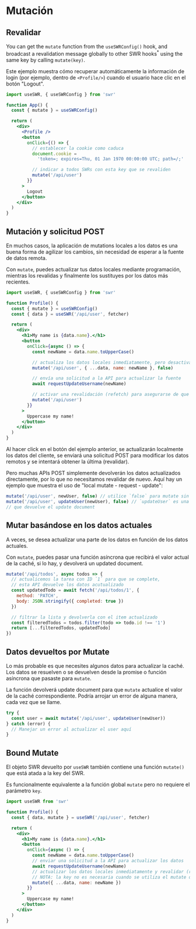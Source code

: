 # Mutación

## Revalidar

You can get the `mutate` function from the `useSWRConfig()` hook, and broadcast
a revalidation message globally to other SWR hooks<sup>\*</sup> using the same
key by calling `mutate(key)`.

Este ejemplo muestra cómo recuperar automáticamente la información de login (por
ejemplo, dentro de `<Profile/>`) cuando el usuario hace clic en el botón
"Logout".

```jsx
import useSWR, { useSWRConfig } from 'swr'

function App() {
  const { mutate } = useSWRConfig()

  return (
    <div>
      <Profile />
      <button
        onClick={() => {
          // establecer la cookie como caduca
          document.cookie =
            'token=; expires=Thu, 01 Jan 1970 00:00:00 UTC; path=/;'

          // indicar a todos SWRs con esta key que se revaliden
          mutate('/api/user')
        }}
      >
        Logout
      </button>
    </div>
  )
}
```

## Mutación y solicitud POST

En muchos casos, la aplicación de mutations locales a los datos es una buena
forma de agilizar los cambios, sin necesidad de esperar a la fuente de datos
remota.

Con `mutate`, puedes actualizar tus datos locales mediante programación,
mientras los revalidas y finalmente los sustituyes por los datos más recientes.

```jsx
import useSWR, { useSWRConfig } from 'swr'

function Profile() {
  const { mutate } = useSWRConfig()
  const { data } = useSWR('/api/user', fetcher)

  return (
    <div>
      <h1>My name is {data.name}.</h1>
      <button
        onClick={async () => {
          const newName = data.name.toUpperCase()

          // actualiza los datos locales inmediatamente, pero desactiva la revalidación
          mutate('/api/user', { ...data, name: newName }, false)

          // envía una solicitud a la API para actualizar la fuente
          await requestUpdateUsername(newName)

          // activar una revalidación (refetch) para asegurarse de que nuestros datos locales son correctos
          mutate('/api/user')
        }}
      >
        Uppercase my name!
      </button>
    </div>
  )
}
```

Al hacer click en el botón del ejemplo anterior, se actualizarán localmente los
datos del cliente, se enviará una solicitud POST para modificar los datos
remotos y se intentará obtener la última (revalidar).

Pero muchas APIs POST simplemente devolverán los datos actualizados
directamente, por lo que no necesitamos revalidar de nuevo. Aquí hay un ejemplo
que muestra el uso de "local mutate - request - update":

```jsx
mutate('/api/user', newUser, false) // utilice `false` para mutate sin revalidar
mutate('/api/user', updateUser(newUser), false) // `updateUser` es una Promise de la solicitud,
// que devuelve el update document
```

## Mutar basándose en los datos actuales

A veces, se desea actualizar una parte de los datos en función de los datos
actuales.

Con `mutate`, puedes pasar una función asíncrona que recibirá el valor actual de
la caché, si lo hay, y devolverá un updated document.

```jsx
mutate('/api/todos', async todos => {
  // actualicemos la tarea con ID `1` para que se complete,
  // esta API devuelve los datos acutualizado
  const updatedTodo = await fetch('/api/todos/1', {
    method: 'PATCH',
    body: JSON.stringify({ completed: true })
  })

  // filtrar la lista y devolverla con el item actualizado
  const filteredTodos = todos.filter(todo => todo.id !== '1')
  return [...filteredTodos, updatedTodo]
})
```

## Datos devueltos por Mutate

Lo más probable es que necesites algunos datos para actualizar la caché. Los
datos se resuelven o se devuelven desde la promise o función asíncrona que
pasaste para `mutate`.

La función devolverá update document para que `mutate` actualice el valor de la
caché correspondiente. Podría arrojar un error de alguna manera, cada vez que se
llame.

```jsx
try {
  const user = await mutate('/api/user', updateUser(newUser))
} catch (error) {
  // Manejar un error al actualizar el user aquí
}
```

## Bound Mutate

El objeto SWR devuelto por `useSWR` también contiene una función `mutate()` que
está atada a la key del SWR.

Es funcionalmente equivalente a la función global `mutate` pero no requiere el
parámetro `key`.

```jsx
import useSWR from 'swr'

function Profile() {
  const { data, mutate } = useSWR('/api/user', fetcher)

  return (
    <div>
      <h1>My name is {data.name}.</h1>
      <button
        onClick={async () => {
          const newName = data.name.toUpperCase()
          // enviar una solicitud a la API para actualizar los datos
          await requestUpdateUsername(newName)
          // actualizar los datos locales inmediatamente y revalidar (refetch)
          // NOTA: la key no es necesaria cuando se utiliza el mutate de useSWR, es pre-bound
          mutate({ ...data, name: newName })
        }}
      >
        Uppercase my name!
      </button>
    </div>
  )
}
```
